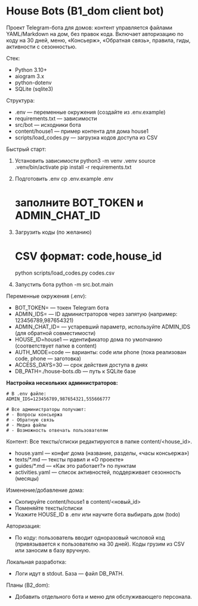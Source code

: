 # House Bots (B1_dom client bot)

Проект Telegram-бота для домов: контент управляется файлами YAML/Markdown на дом, без правок кода. Включает авторизацию по коду на 30 дней, меню, «Консьерж», «Обратная связь», правила, гиды, активности с сезонностью.

Стек:
- Python 3.10+
- aiogram 3.x
- python-dotenv
- SQLite (sqlite3)

Структура:
- .env — переменные окружения (создайте из .env.example)
- requirements.txt — зависимости
- src/bot — исходники бота
- content/house1 — пример контента для дома house1
- scripts/load_codes.py — загрузка кодов доступа из CSV

Быстрый старт:
1) Установить зависимости
   python3 -m venv .venv
   source .venv/bin/activate
   pip install -r requirements.txt

2) Подготовить .env
   cp .env.example .env
   # заполните BOT_TOKEN и ADMIN_CHAT_ID

3) Загрузить коды (по желанию)
   # CSV формат: code,house_id
   python scripts/load_codes.py codes.csv

4) Запустить бота
   python -m src.bot.main

Переменные окружения (.env):
- BOT_TOKEN= — токен Telegram бота
- ADMIN_IDS= — ID администраторов через запятую (например: 123456789,987654321)
- ADMIN_CHAT_ID= — устаревший параметр, используйте ADMIN_IDS (для обратной совместимости)
- HOUSE_ID=house1 — идентификатор дома по умолчанию (соответствует папке в content)
- AUTH_MODE=code — варианты: code или phone (пока реализован code, phone — заготовка)
- ACCESS_DAYS=30 — срок действия доступа в днях
- DB_PATH=./house-bots.db — путь к SQLite базе

**Настройка нескольких администраторов:**
```
# В .env файле:
ADMIN_IDS=123456789,987654321,555666777

# Все администраторы получают:
# - Вопросы консьержа
# - Обратную связь
# - Медиа файлы
# - Возможность отвечать пользователям
```

Контент:
Все тексты/списки редактируются в папке content/<house_id>.
- house.yaml — конфиг дома (название, разделы, «часы консьержа»)
- texts/*.md — тексты правил и «О проекте»
- guides/*.md — «Как это работает?» по пунктам
- activities.yaml — список активностей, поддерживает сезонность (месяцы)

Изменение/добавление дома:
- Скопируйте content/house1 в content/<новый_id>
- Поменяйте тексты/списки
- Укажите HOUSE_ID в .env или научите бота выбирать дом (todo)

Авторизация:
- По коду: пользователь вводит одноразовый числовой код (привязывается к пользователю на 30 дней). Коды грузим из CSV или заносим в базу вручную.

Локальная разработка:
- Логи идут в stdout. База — файл DB_PATH.

Планы (B2_dom):
- Добавить отдельного бота и меню для обслуживающего персонала.

